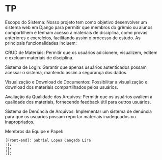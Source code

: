 # TP

Escopo do Sistema:
Nosso projeto tem como objetivo desenvolver um sistema web em Django para permitir que membros do grêmio ou alunos compartilhem e tenham acesso a materiais de disciplina, como provas anteriores e exercícios, facilitando assim o processo de estudo. As principais funcionalidades incluem:

CRUD de Materiais: Permitir que os usuários adicionem, visualizem, editem e excluam materiais de disciplina.

Sistema de Login: Garantir que apenas usuários autenticados possam acessar o sistema, mantendo assim a segurança dos dados.

Visualização e Download de Documentos: Possibilitar a visualização e download dos materiais compartilhados pelos usuários.

Avaliação da Qualidade dos Arquivos: Permitir que os usuários avaliem a qualidade dos materiais, fornecendo feedback útil para outros usuários.

Sistema de Denúncia de Arquivos: Implementar um sistema de denúncia para que os usuários possam reportar materiais inadequados ou inapropriados.

Membros da Equipe e Papel:

    [Front-end]: Gabriel Lopes Cançado Lira
    []: 
    []: 
    []: 
